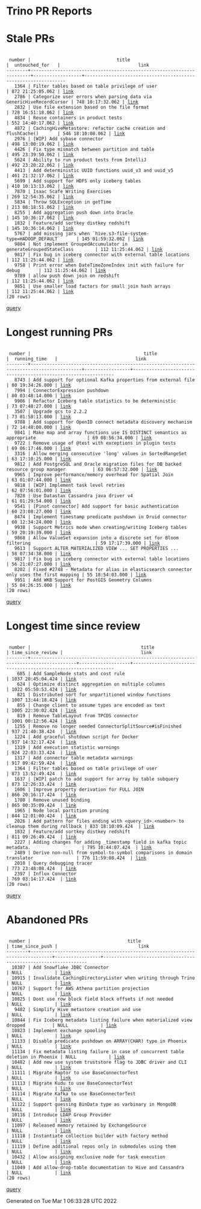 Trino PR Reports
=======

#  Stale PRs
<pre><code>
 number |                                title                                 |  untouched_for   |                             link                              
--------+----------------------------------------------------------------------+------------------+---------------------------------------------------------------
   1364 | Filter tables based on table privilege of user                       | 872 21:25:05.062 | <a href="https://github.com/trinodb/trino/pull/1364">link</a> 
   2786 | Categorize user errors when parsing data via GenericHiveRecordCursor | 748 10:17:32.062 | <a href="https://github.com/trinodb/trino/pull/2786">link</a> 
   2832 | Use file extension based on the file format                          | 728 16:51:18.062 | <a href="https://github.com/trinodb/trino/pull/2832">link</a> 
   4834 | Reuse containers in product tests                                    | 552 14:40:17.062 | <a href="https://github.com/trinodb/trino/pull/4834">link</a> 
   4872 | CachingHiveMetastore: refactor cache creation and flushCache()       | 546 18:10:08.062 | <a href="https://github.com/trinodb/trino/pull/4872">link</a> 
   2976 | [WIP] Add sybase connector                                           | 498 13:00:19.062 | <a href="https://github.com/trinodb/trino/pull/2976">link</a> 
   4426 | Fix type mismatch between partition and table                        | 495 23:39:50.062 | <a href="https://github.com/trinodb/trino/pull/4426">link</a> 
   5624 | Ability to run product tests from IntelliJ                           | 492 23:20:22.062 | <a href="https://github.com/trinodb/trino/pull/5624">link</a> 
   4413 | Add deterministic UUID functions uuid_v3 and uuid_v5                 | 461 21:32:17.062 | <a href="https://github.com/trinodb/trino/pull/4413">link</a> 
   5699 | Add support for HDFS only iceberg tables                             | 410 10:13:13.062 | <a href="https://github.com/trinodb/trino/pull/5699">link</a> 
   7870 | Isaac Scafe Writing Exercises                                        | 269 12:54:35.062 | <a href="https://github.com/trinodb/trino/pull/7870">link</a> 
   5834 | Throw SQLException in getTime                                        | 213 08:18:51.062 | <a href="https://github.com/trinodb/trino/pull/5834">link</a> 
   8255 | Add aggregation push down into Oracle                                | 145 10:36:17.062 | <a href="https://github.com/trinodb/trino/pull/8255">link</a> 
   1832 | Feature/add sortkey distkey redshift                                 | 145 10:36:14.062 | <a href="https://github.com/trinodb/trino/pull/1832">link</a> 
   5767 | add missing jars when `hive.s3-file-system-type=HADOOP_DEFAULT`      | 145 01:59:32.062 | <a href="https://github.com/trinodb/trino/pull/5767">link</a> 
   9804 | Not implement GroupedAccumulator in generateGroupedStateClass        | 112 11:25:44.062 | <a href="https://github.com/trinodb/trino/pull/9804">link</a> 
   9817 | Fix bug in iceberg connector with external table locations           | 112 11:25:44.062 | <a href="https://github.com/trinodb/trino/pull/9817">link</a> 
   9758 | Print error when DateTimeZoneIndex init with failure for debug       | 112 11:25:44.062 | <a href="https://github.com/trinodb/trino/pull/9758">link</a> 
   9789 | allow push down join on redshift                                     | 112 11:25:44.062 | <a href="https://github.com/trinodb/trino/pull/9789">link</a> 
   9851 | Use smaller load factors for small join hash arrays                  | 112 11:25:44.062 | <a href="https://github.com/trinodb/trino/pull/9851">link</a> 
(20 rows)
</code></pre>
[query](https://github.com/nineinchnick/trino-cicd/blob/85999832def3a15ef85ebe9ddd0940f1efd2e844/sql/pr/stale-prs.sql)

#  Longest running PRs
<pre><code>
 number |                                          title                                          |  running_time   |                             link                              
--------+-----------------------------------------------------------------------------------------+-----------------+---------------------------------------------------------------
   8743 | Add support for optional Kafka properties from external file                            | 80 19:34:26.000 | <a href="https://github.com/trinodb/trino/pull/8743">link</a> 
   7994 | ConnectorExpression pushdown                                                            | 80 03:48:14.000 | <a href="https://github.com/trinodb/trino/pull/7994">link</a> 
   9906 | Refactor Iceberg table statistics to be deterministic                                   | 73 07:48:27.000 | <a href="https://github.com/trinodb/trino/pull/9906">link</a> 
   3507 | Upgrade gcs to 2.2.2                                                                    | 73 01:58:13.000 | <a href="https://github.com/trinodb/trino/pull/3507">link</a> 
   9788 | Add support for OpenID connect metadata discovery mechanism                             | 72 14:48:00.000 | <a href="https://github.com/trinodb/trino/pull/9788">link</a> 
   9841 | Make map and array functions use IS DISTINCT semantics as appropriate                   | 69 08:56:34.000 | <a href="https://github.com/trinodb/trino/pull/9841">link</a> 
   9722 | Remove usage of @test with exceptions in plugin tests                                   | 69 06:17:46.000 | <a href="https://github.com/trinodb/trino/pull/9722">link</a> 
   3316 | Allow merging consecutive 'long' values in SortedRangeSet                               | 63 17:10:25.000 | <a href="https://github.com/trinodb/trino/pull/3316">link</a> 
   9812 | Add PostgreSQL and Oracle migration files for DB backed resource group manager          | 63 06:57:32.000 | <a href="https://github.com/trinodb/trino/pull/9812">link</a> 
   9965 | Improve performance/memory overhead for Spatial Join                                    | 63 01:07:44.000 | <a href="https://github.com/trinodb/trino/pull/9965">link</a> 
   9818 | [WIP] Implement task level retries                                                      | 62 07:56:01.000 | <a href="https://github.com/trinodb/trino/pull/9818">link</a> 
   7828 | Use Datastax Cassandra java driver v4                                                   | 61 01:29:54.000 | <a href="https://github.com/trinodb/trino/pull/7828">link</a> 
   9541 | [Pinot connector] Add support for basic authentication                                  | 60 23:08:27.000 | <a href="https://github.com/trinodb/trino/pull/9541">link</a> 
   8474 | Implement timestamp predicate pushdown in Druid connector                               | 60 12:34:24.000 | <a href="https://github.com/trinodb/trino/pull/8474">link</a> 
   9938 | Support Metrics mode when creating/writing Iceberg tables                               | 59 20:19:39.000 | <a href="https://github.com/trinodb/trino/pull/9938">link</a> 
   9868 | Allow ValueSet expansion into a discrete set for Bloom filtering                        | 59 17:17:39.000 | <a href="https://github.com/trinodb/trino/pull/9868">link</a> 
   9613 | Support ALTER MATERIALIZED VIEW ... SET PROPERTIES ...                                  | 58 07:34:38.000 | <a href="https://github.com/trinodb/trino/pull/9613">link</a> 
   9817 | Fix bug in iceberg connector with external table locations                              | 56 21:07:27.000 | <a href="https://github.com/trinodb/trino/pull/9817">link</a> 
   8202 | Fixed #2748 - Metadata for alias in elasticsearch connector only uses the first mapping | 55 18:54:03.000 | <a href="https://github.com/trinodb/trino/pull/8202">link</a> 
   9951 | Add WKB Support for PostGIS Geometry Columns                                            | 55 04:26:35.000 | <a href="https://github.com/trinodb/trino/pull/9951">link</a> 
(20 rows)
</code></pre>
[query](https://github.com/nineinchnick/trino-cicd/blob/85999832def3a15ef85ebe9ddd0940f1efd2e844/sql/pr/running-prs.sql)

#  Longest time since review
<pre><code>
 number |                                         title                                         | time_since_review |                             link                              
--------+---------------------------------------------------------------------------------------+-------------------+---------------------------------------------------------------
    685 | Add SampleNode stats and cost rule                                                    | 1037 20:45:04.424 | <a href="https://github.com/trinodb/trino/pull/685">link</a>  
    624 | Optimize distinct aggregation on multiple columns                                     | 1022 05:50:53.424 | <a href="https://github.com/trinodb/trino/pull/624">link</a>  
    821 | Distributed sort for unpartitioned window functions                                   | 1007 13:44:18.424 | <a href="https://github.com/trinodb/trino/pull/821">link</a>  
    855 | Change client to assume types are encoded as text                                     | 1005 22:30:02.424 | <a href="https://github.com/trinodb/trino/pull/855">link</a>  
    819 | Remove TableLayout from TPCDS connector                                               | 1001 00:12:56.424 | <a href="https://github.com/trinodb/trino/pull/819">link</a>  
   1255 | Remove no longer needed ConnectorSplitSource#isFinished                               | 937 21:40:38.424  | <a href="https://github.com/trinodb/trino/pull/1255">link</a> 
   1224 | Add graceful shutdown script for Docker                                               | 937 14:32:17.424  | <a href="https://github.com/trinodb/trino/pull/1224">link</a> 
   1319 | Add execution statistic warnings                                                      | 924 22:03:33.424  | <a href="https://github.com/trinodb/trino/pull/1319">link</a> 
   1317 | Add connector table metadata warnings                                                 | 917 09:42:59.424  | <a href="https://github.com/trinodb/trino/pull/1317">link</a> 
   1364 | Filter tables based on table privilege of user                                        | 873 13:52:49.424  | <a href="https://github.com/trinodb/trino/pull/1364">link</a> 
   1637 | [WIP] patch to add support for array by table subquery                                | 873 12:26:33.424  | <a href="https://github.com/trinodb/trino/pull/1637">link</a> 
   1606 | Improve property derivation for FULL JOIN                                             | 866 20:16:17.424  | <a href="https://github.com/trinodb/trino/pull/1606">link</a> 
   1780 | Remove unused binding                                                                 | 865 00:35:09.424  | <a href="https://github.com/trinodb/trino/pull/1780">link</a> 
   1965 | Node local partition pruning                                                          | 844 12:01:00.424  | <a href="https://github.com/trinodb/trino/pull/1965">link</a> 
   2026 | Add pattern for files ending with &lt;query_id&gt;.&lt;number&gt; to cleanup them during rollback | 833 18:10:09.424  | <a href="https://github.com/trinodb/trino/pull/2026">link</a> 
   1832 | Feature/add sortkey distkey redshift                                                  | 811 09:26:49.424  | <a href="https://github.com/trinodb/trino/pull/1832">link</a> 
   2227 | Adding changes for adding _timestamp field in kafka topic metadata.                   | 795 10:44:07.424  | <a href="https://github.com/trinodb/trino/pull/2227">link</a> 
   2489 | Derive non-null from symbol-to-symbol comparisons in domain translator                | 776 11:59:08.424  | <a href="https://github.com/trinodb/trino/pull/2489">link</a> 
   2010 | Query debugging tracer                                                                | 773 23:48:08.424  | <a href="https://github.com/trinodb/trino/pull/2010">link</a> 
   2397 | Influx Connector                                                                      | 769 03:14:17.424  | <a href="https://github.com/trinodb/trino/pull/2397">link</a> 
(20 rows)
</code></pre>
[query](https://github.com/nineinchnick/trino-cicd/blob/85999832def3a15ef85ebe9ddd0940f1efd2e844/sql/pr/awaiting-review.sql)

#  Abandoned PRs
<pre><code>
 number |                                    title                                     | time_since_push |                              link                              
--------+------------------------------------------------------------------------------+-----------------+----------------------------------------------------------------
  10387 | Add Snowflake JDBC Connector                                                 | NULL            | <a href="https://github.com/trinodb/trino/pull/10387">link</a> 
  10915 | Invalidate CachingDirectoryLister when writing through Trino                 | NULL            | <a href="https://github.com/trinodb/trino/pull/10915">link</a> 
  10767 | Support for AWS Athena partition projection                                  | NULL            | <a href="https://github.com/trinodb/trino/pull/10767">link</a> 
  10825 | Dont use row block field block offsets if not needed                         | NULL            | <a href="https://github.com/trinodb/trino/pull/10825">link</a> 
   9482 | Simplify Hive metastore creation and use                                     | NULL            | <a href="https://github.com/trinodb/trino/pull/9482">link</a>  
  10844 | Fix Iceberg metadata listing failure when materialized view dropped          | NULL            | <a href="https://github.com/trinodb/trino/pull/10844">link</a> 
  10823 | Implement exchange spooling                                                  | NULL            | <a href="https://github.com/trinodb/trino/pull/10823">link</a> 
  11133 | Disable predicate pushdown on ARRAY(CHAR) type in Phoenix                    | NULL            | <a href="https://github.com/trinodb/trino/pull/11133">link</a> 
  11134 | Fix metadata listing failure in case of concurrent table deletion in Phoenix | NULL            | <a href="https://github.com/trinodb/trino/pull/11134">link</a> 
  10482 | Add new use system truststore flag to JDBC driver and CLI                    | NULL            | <a href="https://github.com/trinodb/trino/pull/10482">link</a> 
  11111 | Migrate Raptor to use BaseConnectorTest                                      | NULL            | <a href="https://github.com/trinodb/trino/pull/11111">link</a> 
  11113 | Migrate Kudu to use BaseConnectorTest                                        | NULL            | <a href="https://github.com/trinodb/trino/pull/11113">link</a> 
  11114 | Migrate Kafka to use BaseConnectorTest                                       | NULL            | <a href="https://github.com/trinodb/trino/pull/11114">link</a> 
  11122 | Support guessing BinData type as varbinary in MongoDB                        | NULL            | <a href="https://github.com/trinodb/trino/pull/11122">link</a> 
  10116 | Introduce LDAP Group Provider                                                | NULL            | <a href="https://github.com/trinodb/trino/pull/10116">link</a> 
  11097 | Released memory retained by ExchangeSource                                   | NULL            | <a href="https://github.com/trinodb/trino/pull/11097">link</a> 
  11118 | Instantiate collection builder with factory method                           | NULL            | <a href="https://github.com/trinodb/trino/pull/11118">link</a> 
  11119 | Define additional repos only in submodules using them                        | NULL            | <a href="https://github.com/trinodb/trino/pull/11119">link</a> 
  10432 | Allow assigning exclusive node for task execution                            | NULL            | <a href="https://github.com/trinodb/trino/pull/10432">link</a> 
  11049 | Add allow-drop-table documentation to Hive and Cassandra                     | NULL            | <a href="https://github.com/trinodb/trino/pull/11049">link</a> 
(20 rows)
</code></pre>
[query](https://github.com/nineinchnick/trino-cicd/blob/85999832def3a15ef85ebe9ddd0940f1efd2e844/sql/pr/abandoned-prs.sql)

Generated on Tue Mar  1 06:33:28 UTC 2022
